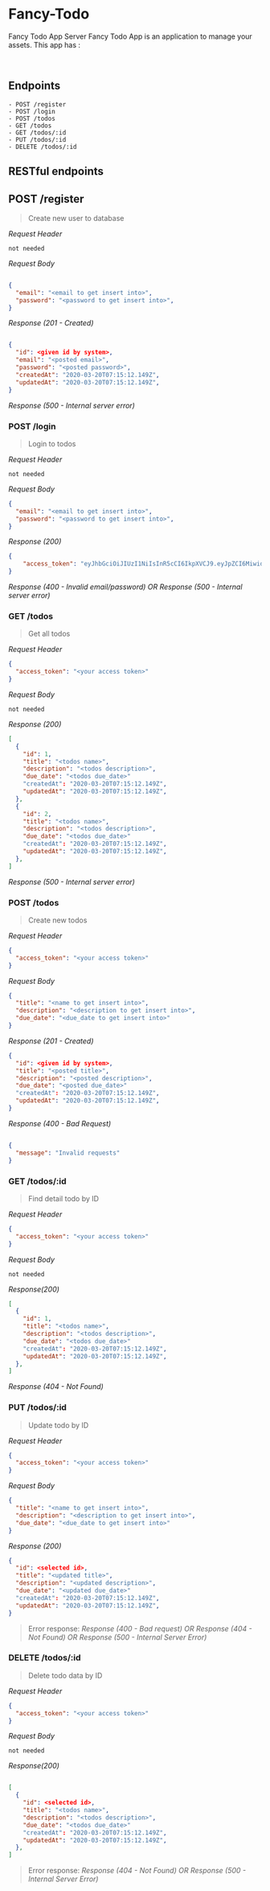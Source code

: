 # Fancy-Todo
Fancy Todo App Server
Fancy Todo App is an application to manage your assets. This app has :

&nbsp;

## Endpoints
````
- POST /register
- POST /login
- POST /todos
- GET /todos
- GET /todos/:id
- PUT /todos/:id
- DELETE /todos/:id
````

## RESTful endpoints

## POST /register

> Create new user to database

_Request Header_

```
not needed
```

_Request Body_
```json

{
  "email": "<email to get insert into>",
  "password": "<password to get insert into>",
}

```
_Response (201 - Created)_
```json

{
  "id": <given id by system>,
  "email": "<posted email>",
  "password": "<posted password>",
  "createdAt": "2020-03-20T07:15:12.149Z",
  "updatedAt": "2020-03-20T07:15:12.149Z",
}
```

_Response (500 - Internal server error)_

### POST /login

> Login to todos

_Request Header_
```
not needed
```

_Request Body_
```json
{
  "email": "<email to get insert into>",
  "password": "<password to get insert into>",
}
```

_Response (200)_
```json
{
    "access_token": "eyJhbGciOiJIUzI1NiIsInR5cCI6IkpXVCJ9.eyJpZCI6MiwidXNlcm5hbWUiOiJmYXVkemFuIiwiaWF0IjoxNTk4OTU1OTk2fQ.-bZ3Gi4AXPQMtrHfbxJ605On57u4gRXfU0ok88aIW94"
}
```

_Response (400 - Invalid email/password)_
_OR_
_Response (500 - Internal server error)_


### GET /todos
> Get all todos

_Request Header_
```json
{
  "access_token": "<your access token>"
}
```

_Request Body_
```
not needed
```

_Response (200)_
```json
[
  {
    "id": 1,
    "title": "<todos name>",
    "description": "<todos description>",
    "due_date": "<todos due_date>"
    "createdAt": "2020-03-20T07:15:12.149Z",
    "updatedAt": "2020-03-20T07:15:12.149Z",
  },
  {
    "id": 2,
    "title": "<todos name>",
    "description": "<todos description>",
    "due_date": "<todos due_date>"
    "createdAt": "2020-03-20T07:15:12.149Z",
    "updatedAt": "2020-03-20T07:15:12.149Z",
  },
]
```

_Response (500 - Internal server error)_


### POST /todos
> Create new todos

_Request Header_
```json
{
  "access_token": "<your access token>"
}
```

_Request Body_
```json
{
  "title": "<name to get insert into>",
  "description": "<description to get insert into>",
  "due_date": "<due_date to get insert into>"
}
```

_Response (201 - Created)_
```json
{
  "id": <given id by system>,
  "title": "<posted title>",
  "description": "<posted description>",
  "due_date": "<posted due_date>"
  "createdAt": "2020-03-20T07:15:12.149Z",
  "updatedAt": "2020-03-20T07:15:12.149Z",
}
```

_Response (400 - Bad Request)_
```json

{
  "message": "Invalid requests"
}
```

### GET /todos/:id
> Find detail todo by ID

_Request Header_
```json
{
  "access_token": "<your access token>"
}
```

_Request Body_
```
not needed
```

_Response(200)_
```json
[
  {
    "id": 1,
    "title": "<todos name>",
    "description": "<todos description>",
    "due_date": "<todos due_date>"
    "createdAt": "2020-03-20T07:15:12.149Z",
    "updatedAt": "2020-03-20T07:15:12.149Z",
  },
]
```

_Response (404 - Not Found)_

### PUT /todos/:id

> Update todo by ID

_Request Header_
```json
{
  "access_token": "<your access token>"
}
```

_Request Body_
```json
{
  "title": "<name to get insert into>",
  "description": "<description to get insert into>",
  "due_date": "<due_date to get insert into>"
}
```

_Response (200)_
```json
{
  "id": <selected id>,
  "title": "<updated title>",
  "description": "<updated description>",
  "due_date": "<updated due_date>"
  "createdAt": "2020-03-20T07:15:12.149Z",
  "updatedAt": "2020-03-20T07:15:12.149Z",
}
```

> Error response:
_Response (400 - Bad request)_
_OR_
_Response (404 - Not Found)_
_OR_
_Response (500 - Internal Server Error)_


### DELETE /todos/:id

> Delete todo data by ID

_Request Header_
```json
{
  "access_token": "<your access token>"
}
```

_Request Body_
```
not needed
```

_Response(200)_
```json

[
  {
    "id": <selected id>,
    "title": "<todos name>",
    "description": "<todos description>",
    "due_date": "<todos due_date>"
    "createdAt": "2020-03-20T07:15:12.149Z",
    "updatedAt": "2020-03-20T07:15:12.149Z",
  },
]
```

> Error response:
_Response (404 - Not Found)_
_OR_
_Response (500 - Internal Server Error)_